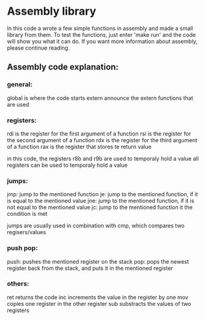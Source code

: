 # Assembly library
In this code a wrote a few simple functions in assembly and made a small library from them.
To test the functions, just enter 'make run' and the code will show you what it can do.
If you want more information about assembly, please continue reading.

## Assembly code explanation:
### general:
global is where the code starts
extern announce the extern functions that are used

### registers:
rdi is the register for the first argument of a function
rsi is the register for the second argument of a function
rdx is the register for the third argument of a function
rax is the register that stores te return value

in this code, the registers r8b and r9b are used to temporaly hold a value
all registers can be used to temporaly hold a value

### jumps:
jmp: jump to the mentioned function
je: jump to the mentioned function, if it is equal to the mentioned value
jne: jump to the mentioned function, if it is not equal to the mentioned value
jc: jump to the mentioned function it the condition is met

jumps are usually used in combination with cmp, which compares two regisers/values

### push pop:
push: pushes the mentioned register on the stack
pop: pops the newest register back from the stack, and puts it in the mentioned register

### others:
ret returns the code
inc increments the value in the register by one
mov copies one register in the other register
sub substracts the values of two registers

